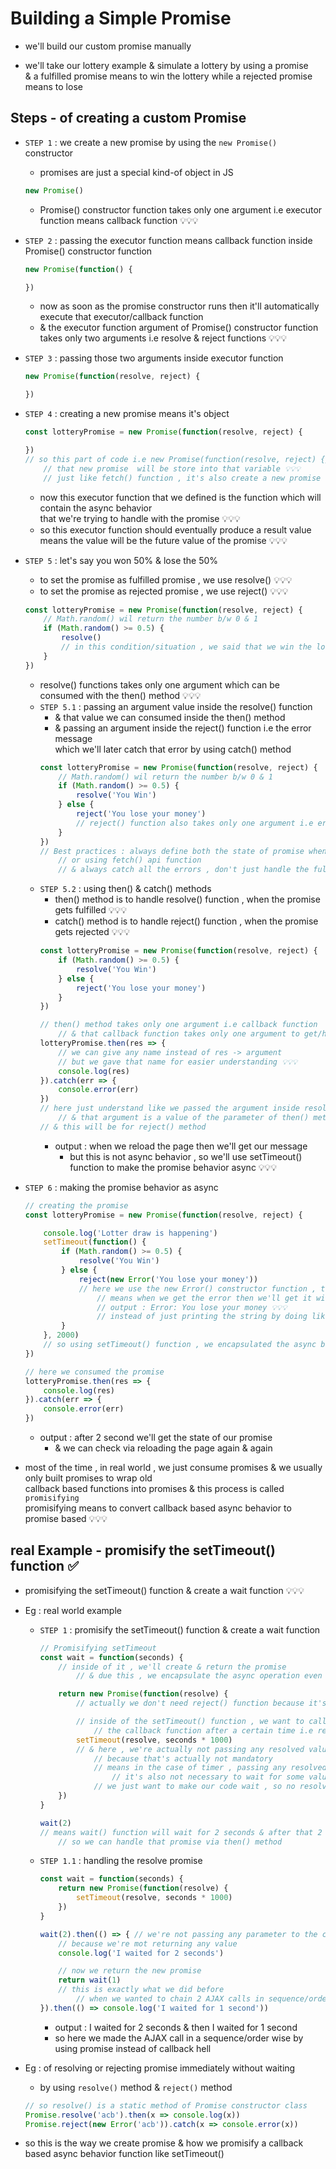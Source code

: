 # Building a Simple Promise

- we'll build our custom promise manually

- we'll take our lottery example & simulate a lottery by using a promise <br>
    & a fulfilled promise means to win the lottery while a rejected promise means to lose

## Steps - of creating a custom Promise

- `STEP 1` : we create a new promise by using the `new Promise()` constructor
    - promises are just a special kind-of object in JS 
    ```js
    new Promise()
    ```
    - Promise() constructor function takes only one argument i.e executor function means callback function 💡💡💡

- `STEP 2` : passing the executor function means callback function inside Promise() constructor function
    ```js
    new Promise(function() {

    })
    ```
    - now as soon as the promise constructor runs then it'll automatically execute that executor/callback function
    - & the executor function argument of Promise() constructor function <br>
        takes only two arguments i.e resolve & reject functions 💡💡💡

- `STEP 3` : passing those two arguments inside executor function 
    ```js
    new Promise(function(resolve, reject) {

    })
    ```

- `STEP 4` : creating a new promise means it's object
    ```js
    const lotteryPromise = new Promise(function(resolve, reject) {

    })
    // so this part of code i.e new Promise(function(resolve, reject) {}) will create a new promise
        // that new promise  will be store into that variable 💡💡💡
        // just like fetch() function , it's also create a new promise 
    ```
    - now this executor function that we defined is the function which will contain the async behavior <br>
        that we're trying to handle with the promise 💡💡💡
    - so this executor function should eventually produce a result value <br>
        means the value will be the future value of the promise 💡💡💡

- `STEP 5` : let's say you won 50% & lose the 50%
    - to set the promise as fulfilled promise , we use resolve() 💡💡💡
    - to set the promise as rejected promise , we use reject() 💡💡💡
    ```js
    const lotteryPromise = new Promise(function(resolve, reject) {
        // Math.random() wil return the number b/w 0 & 1
        if (Math.random() >= 0.5) {
            resolve()
            // in this condition/situation , we said that we win the lottery means fulfilled promise
        }
    })
    ```
    - resolve() functions takes only one argument which can be consumed with the then() method 💡💡💡
    - `STEP 5.1` : passing an argument value inside the resolve() function
        - & that value we can consumed inside the then() method
        - & passing an argument inside the reject() function i.e the error message <br> 
            which we'll later catch that error by using catch() method
        ```js
        const lotteryPromise = new Promise(function(resolve, reject) {
            // Math.random() wil return the number b/w 0 & 1
            if (Math.random() >= 0.5) {
                resolve('You Win')
            } else {
                reject('You lose your money')
                // reject() function also takes only one argument i.e error message
            }
        })
        // Best practices : always define both the state of promise whenever we're using Promise() constructor
            // or using fetch() api function
            // & always catch all the errors , don't just handle the fulfilled promise 💡💡💡
        ```
    - `STEP 5.2` : using then() & catch() methods
        - then() method is to handle resolve() function , when the promise gets fulfilled 💡💡💡 
        - catch() method is to handle reject() function , when the promise gets rejected 💡💡💡
        ```js
        const lotteryPromise = new Promise(function(resolve, reject) {
            if (Math.random() >= 0.5) {
                resolve('You Win')
            } else {
                reject('You lose your money')
            }
        })

        // then() method takes only one argument i.e callback function
            // & that callback function takes only one argument to get/handle the value of resolve() function
        lotteryPromise.then(res => {
            // we can give any name instead of res -> argument 
            // but we gave that name for easier understanding 💡💡💡
            console.log(res) 
        }).catch(err => {
            console.error(err) 
        }) 
        // here just understand like we passed the argument inside resolve() function 
            // & that argument is a value of the parameter of then() method 💡💡💡 
        // & this will be for reject() method 
        ```
        - output : when we reload the page then we'll get our message
            - but this is not async behavior , so we'll use setTimeout() function to make the promise behavior async 💡💡💡

- `STEP 6` : making the promise behavior as async
    ```js
    // creating the promise
    const lotteryPromise = new Promise(function(resolve, reject) {

        console.log('Lotter draw is happening')
        setTimeout(function() {
            if (Math.random() >= 0.5) {
                resolve('You Win')
            } else {
                reject(new Error('You lose your money'))
                // here we use the new Error() constructor function , to actually show the error
                    // means when we get the error then we'll get it with Error label like this
                    // output : Error: You lose your money 💡💡💡
                    // instead of just printing the string by doing like this reject('You lose your money')
            }
        }, 2000)
        // so using setTimeout() function , we encapsulated the async behavior into that Promise() constructor 💡💡💡
    })

    // here we consumed the promise 
    lotteryPromise.then(res => {
        console.log(res) 
    }).catch(err => {
        console.error(err) 
    }) 
    ```
    - output : after 2 second we'll get the state of our promise 
        - & we can check via reloading the page again & again

- most of the time , in real world , we just consume promises & we usually only built promises to wrap old <br>
    callback based functions into promises & this process is called `promisifying` <br>
    promisifying means to convert callback based async behavior to promise based 💡💡💡

## real Example - promisify the setTimeout() function ✅

- promisifying the setTimeout() function & create a wait function 💡💡💡

- Eg : real world example  
    - `STEP 1` : promisify the setTimeout() function & create a wait function
        ```js
        // Promisifying setTimeout
        const wait = function(seconds) {
            // inside of it , we'll create & return the promise
                // & due this , we encapsulate the async operation even further & fetch() function also do same thing

            return new Promise(function(resolve) {
                // actually we don't need reject() function because it's impossible for the timer to fail

                // inside of the setTimeout() function , we want to call 
                    // the callback function after a certain time i.e resolve() function
                setTimeout(resolve, seconds * 1000)
                // & here , we're actually not passing any resolved value inside the resolve() function
                    // because that's actually not mandatory 
                    // means in the case of timer , passing any resolved value inside the resolve() function
                        // it's also not necessary to wait for some value
                    // we just want to make our code wait , so no resolved values are needed 💡💡💡  
            })
        }

        wait(2) 
        // means wait() function will wait for 2 seconds & after that 2 second , it will resolve the promise
            // so we can handle that promise via then() method
        ```
    - `STEP 1.1` : handling the resolve promise
        ```js
        const wait = function(seconds) {
            return new Promise(function(resolve) {
                setTimeout(resolve, seconds * 1000)
            })
        }

        wait(2).then(() => { // we're not passing any parameter to the callback function argument of then() method
            // because we're mot returning any value
            console.log('I waited for 2 seconds')

            // now we return the new promise 
            return wait(1)
            // this is exactly what we did before 
                // when we wanted to chain 2 AJAX calls in sequence/order by using fetch() function
        }).then(() => console.log('I waited for 1 second'))
        ```
        - output : I waited for 2 seconds & then I waited for 1 second
        - so here we made the AJAX call in a sequence/order wise by using promise instead of callback hell

- Eg : of resolving or rejecting promise immediately without waiting 
    - by using `resolve()` method & `reject()` method 
    ```js
    // so resolve() is a static method of Promise constructor class
    Promise.resolve('acb').then(x => console.log(x))
    Promise.reject(new Error('acb')).catch(x => console.error(x))
    ```

- so this is the way we create promise & how we promisify a callback based async behavior function like setTimeout()
